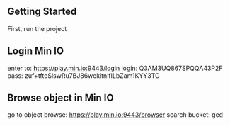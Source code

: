 ## Getting Started

First, run the project

## Login Min IO

enter to: https://play.min.io:9443/login
login: Q3AM3UQ867SPQQA43P2F
pass: zuf+tfteSlswRu7BJ86wekitnifILbZam1KYY3TG

## Browse object in Min IO

go to object browse: https://play.min.io:9443/browser
search bucket: ged
